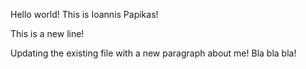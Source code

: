 Hello world! This is Ioannis Papikas!

This is a new line!

Updating the existing file with a new paragraph about me! Bla bla bla!

